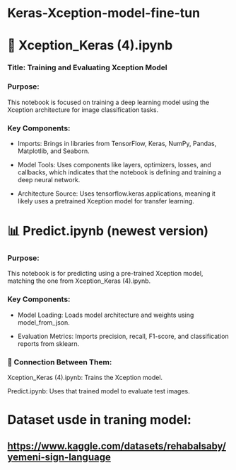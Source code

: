 # Keras-Xception-model-fine-tun

# 🧠 Xception_Keras (4).ipynb
### Title: Training and Evaluating Xception Model

### Purpose:
This notebook is focused on training a deep learning model using the Xception architecture for image classification tasks.

### Key Components:

*  Imports: Brings in libraries from TensorFlow, Keras, NumPy, Pandas, Matplotlib, and Seaborn.

*  Model Tools: Uses components like layers, optimizers, losses, and callbacks, which indicates that the notebook is defining and training a deep neural network.

*  Architecture Source: Uses tensorflow.keras.applications, meaning it likely uses a pretrained Xception model for transfer learning.

# 📊 Predict.ipynb (newest version)
### Purpose:
This notebook is for predicting using a pre-trained Xception model, matching the one from Xception_Keras (4).ipynb.

### Key Components:

*  Model Loading: Loads model architecture and weights using model_from_json.

*  Evaluation Metrics: Imports precision, recall, F1-score, and classification reports from sklearn.

### 🔁 Connection Between Them:
Xception_Keras (4).ipynb: Trains the Xception model.

Predict.ipynb: Uses that trained model to evaluate test images.

# Dataset usde in traning model:
## https://www.kaggle.com/datasets/rehabalsaby/yemeni-sign-language
